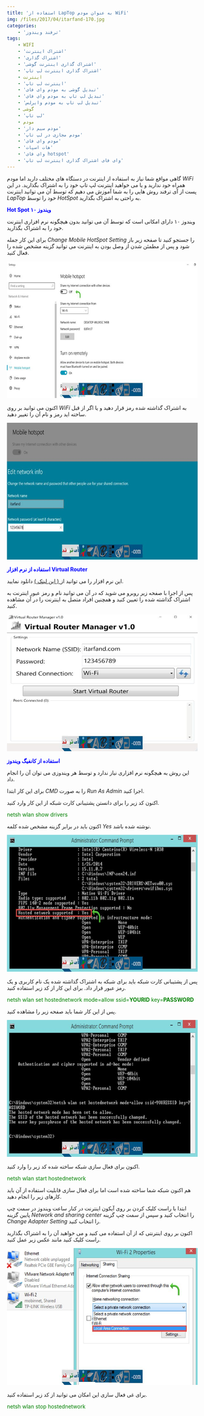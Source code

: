 ```yaml
---
title: 'استفاده از LapTop به عنوان مودم WiFi'
img: /files/2017/04/itarfand-170.jpg
categories:
    - 'ترفند ویندوز'
tags:
    - WIFI
    - 'اشتراک اینترنت'
    - 'اشتراک گذاری'
    - 'اشتراک گذاری اینترنت گوشی'
    - 'اشتراک گذاری اینترنت لپ تاپ'
    - اینترنت
    - 'اینترنت لپ تاپ'
    - 'تبدیل گوشی به مودم وای فای'
    - 'تبدیل لپ تاپ به مودم وای فای'
    - 'تبدیل لپ تاپ به مودم وایرلس'
    - گوشی
    - 'لپ تاپ'
    - مودم
    - 'مودم سیم دار'
    - 'مودم مجازی در لپ تاپ'
    - 'مودم وای فای'
    - 'هات اسپات'
    - 'وای فای hotspot'
    - 'وای فای اشتراک گذاری اینترنت لپ تاپ'
---
```


گاهی مواقع شما نیاز به استفاده از اینترنت در دستگاه های مختلف دارید اما مودم *WiFi* همراه خود ندارید و یا می خواهید اینترنت لپ تاپ خود را به اشتراک بگذارید. در این پست از آی ترفند روش هایی را به شما آموزش می دهیم که توسط آن می توانید اینترنت *LapTop* خود را توسط *HotSpot* به راحتی به اشتراک بگذارید.

<span style="color: #0000ff;">**Hot Spot ویندوز ۱۰**</span>

ویندوز ۱۰ دارای امکانی است که توسط آن می توانید بدون هیچگونه نرم افزاری اینترنت خود را به اشتراک بگذارید.

برای این کار جمله *Change Mobile HotSpot Setting* را جستجو کنید تا صفحه زیر باز شود و پس از مطمئن شدن از وصل بودن به اینترنت می توانید گزینه مشخص شده را فعال کنید.

![mhkarami97](/files/2017/04/itarfand-164.jpg)  

اکنون می توانید بر روی *WiFi* به اشتراک گذاشته شده رمز قرار دهید و یا اگر از قبل ساخته اید رمز و نام آن را تغییر دهید.

![mhkarami97](/files/2017/04/itarfand-165.jpg)  

<span style="color: #0000ff;">**استفاده از نرم افزار Virtual Router**</span>

این نرم افزار را می توانید از[ ( این لینک )](https://virtualrouter.codeplex.com/) دانلود نمایید.

پس از اجرا با صفحه زیر روبرو می شوید که در آن می توانید نام و رمز عبور اینترنت به اشتراک گذاشته شده را تعیین کنید و همچنین افراد متصل به اینترنت را در آن مشاهده کنید.

![mhkarami97](/files/2017/04/itarfand-166.jpg)  

<span style="color: #0000ff;">**استفاده از کانفیگ ویندوز**</span>

این روش به هیچگونه نرم افزاری نیاز ندارد و توسط هر ویندوزی می توان آن را انجام داد.

برای این کار ابتدا *CMD* را به صورت *Run As Admin* اجرا کنید.

اکنون کد زیر را برای دانستن پشتیبانی کارت شبکه از این کار وارد کنید.

<span style="color: #008000;">netsh wlan show drivers</span>

اکنون باید در برابر گزینه مشخص شده کلمه *Yes* نوشته شده باشد.

![mhkarami97](/files/2017/04/itarfand-167.jpg)  

پس از پشتیبانی کارت شبکه باید برای شبکه به اشتراک گذاشته شده یک نام کاربری و یک رمز عبور قرار داد. برای این کار از کد زیر استفاده کنید.

<span style="color: #008000;">netsh wlan set hostednetwork mode=allow ssid=**YOURID** key=**PASSWORD**</span>

پس از این کار شما باید صفحه زیر را مشاهده کنید.

![mhkarami97](/files/2017/04/itarfand-168.jpg)  

اکنون برای فعال سازی شبکه ساخته شده کد زیر را وارد کنید.

<span style="color: #008000;">netsh wlan start hostednetwork</span>

هم اکنون شبکه شما ساخته شده است اما برای فعال سازی قابلیت استفاده از آن باید کارهای زیر را انجام دهید.

ابتدا با راست کلیک کردن بر روی آیکون اینترنت در کنار ساعت ویندوز در سمت چپ پایین گزینه *<span class="fontstyle0">Network and sharing center</span>* را انتخاب کنید و سپس از سمت چپ گزینه *Change Adapter Setting* را انتخاب کنید.

اکنون بر روی اینترنتی که از آن استفاده می کنید و می خواهید آن را به اشتراک بگذارید راست کلیک کنید مانند عکس زیر عمل کنید.

![mhkarami97](/files/2017/04/itarfand-169.jpg)  

برای غی فعال سازی این امکان می توانید از کد زیر استفاده کنید.

<span class="fontstyle0" style="color: #008000;"> netsh wlan stop hostednetwork </span>